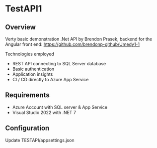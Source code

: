# TestAPI1
## Overview
Verty basic demonstration .Net API by Brendon Prasek, backend for the Angular front end: https://github.com/brendonp-github/Umedy1-1

Technologies employed
* REST API connecting to SQL Server database
* Basic authentication
* Application insights
* CI / CD directly to Azure App Service

## Requirements
* Azure Account with SQL server & App Service
* Visual Studio 2022 with .NET 7 

## Configuration
Update TESTAPI/appsettings.json
